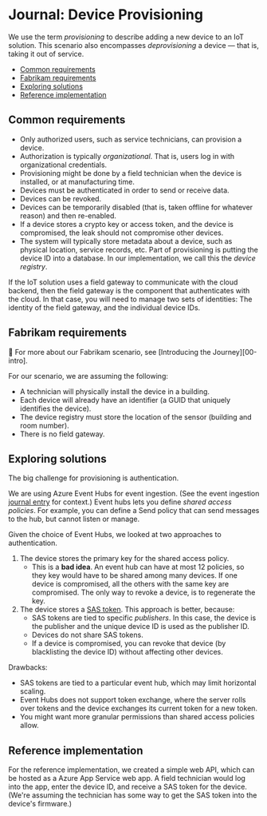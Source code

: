 # Journal: Device Provisioning

We use the term *provisioning* to describe adding a new device to an IoT solution. This scenario also encompasses *deprovisioning* a device &mdash; that is, taking it out of service.

- [Common requirements](#common-requirements)
- [Fabrikam requirements](#fabrikam-requirements)
- [Exploring solutions](#exploring-solutions)
- [Reference implementation](#reference-implementation)


## Common requirements

- Only authorized users, such as service technicians, can provision a device.
- Authorization is typically *organizational*. That is, users log in with organizational credentials.
- Provisioning might be done by a field technician when the device is installed, or at manufacturing time.
- Devices must be authenticated in order to send or receive data.
- Devices can be revoked.
- Devices can be temporarily disabled (that is, taken offline for whatever reason) and then re-enabled.
- If a device stores a crypto key or access token, and the device is compromised, the leak should not compromise other devices. 
- The system will typically store metadata about a device, such as physical location, service records, etc. Part of provisioning is putting the device ID into a database. In our implementation, we call this the *device registry*.  

If the IoT solution uses a field gateway to communicate with the cloud backend, then the field gateway is the component that authenticates with the cloud. In that case, you will need to manage two sets of identities: The identity of the field gateway, and the individual device IDs.

## Fabrikam requirements

:memo: For more about our Fabrikam scenario, see [Introducing the Journey][00-intro]. 

For our scenario, we are assuming the following:

- A technician will physically install the device in a building.
- Each device will already have an identifier (a GUID that uniquely identifies the device).
- The device registry must store the location of the sensor (building and room number).
- There is no field gateway.


## Exploring solutions

The big challenge for provisioning is authentication. 

We are using Azure Event Hubs for event ingestion. (See the event ingestion [journal entry][event-ingestion-journal] for context.) Event hubs lets you define *shared access policies*. For example, you can define a Send policy that can send messages to the hub, but cannot listen or manage.  

Given the choice of Event Hubs, we looked at two approaches to authentication. 

1. The device stores the primary key for the shared access policy. 
	- This is a **bad idea**. An event hub can have at most 12 policies, so they key would have to be shared among many devices. If one device is compromised, all the others with the same key are compromised. The only way to revoke a device, is to regenerate the key.
2. The device stores a [SAS token][event-hub-publisher-policy]. This approach is better, because:
	- SAS tokens are tied to specific *publishers*. In this case, the device is the publisher and the unique device ID is used as the publisher ID.
	- Devices do not share SAS tokens.
	- If a device is compromised, you can revoke that device (by blacklisting the device ID) without affecting other devices.  

Drawbacks:
- SAS tokens are tied to a particular event hub, which may limit horizontal scaling.
- Event Hubs does not support token exchange, where the server rolls over tokens and the device exchanges its current token for a new token.   
- You might want more granular permissions than shared access policies allow.

## Reference implementation

For the reference implementation, we created a simple web API, which can be hosted as a Azure App Service web app. A field technician would log into the app, enter the device ID, and receive a SAS token for the device. (We're assuming the technician has some way to get the SAS token into the device's firmware.) 


[event-ingestion-journal]: 01-event-ingestion.md
[event-hub-publisher-policy]: http://blogs.msdn.com/b/servicebus/archive/2015/02/02/event-hub-publisher-policy-in-action.aspx